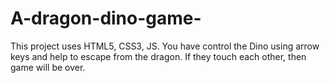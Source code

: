# A-dragon-dino-game-
This project uses HTML5, CSS3, JS. You have control the Dino using arrow keys and help to escape from the dragon. If they touch each other, then game will be over.
